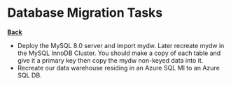 # Database Migration Tasks

**[Back](./menu.md)**

- Deploy the MySQL 8.0 server and import mydw.  Later recreate mydw in the MySQL InnoDB Cluster. You should make a copy of each table and give it a primary key then copy the mydw non-keyed data into it.
- Recreate our data warehouse residing in an Azure SQL MI to an Azure SQL DB.
